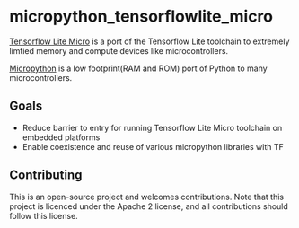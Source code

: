 # micropython_tensorflowlite_micro
[Tensorflow Lite Micro](https://www.tensorflow.org/lite/microcontrollers/overview) is a port of the Tensorflow Lite toolchain to extremely limtied memory and compute devices like microcontrollers.

[Micropython](https://micropython.org/) is a low footprint(RAM and ROM) port of Python to many microcontrollers.

Goals
------------
* Reduce barrier to entry for running Tensorflow Lite Micro toolchain on embedded platforms
* Enable coexistence and reuse of various micropython libraries with TF


Contributing
------------
This is an open-source project and welcomes contributions.
Note that this project is licenced under the Apache 2 license, and all contributions
should follow this license.
